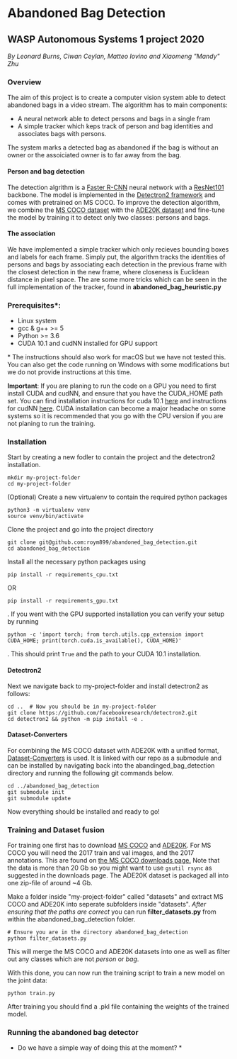 # Abandoned Bag Detection
## WASP Autonomous Systems 1 project 2020
*By Leonard Burns, Ciwan Ceylan, Matteo Iovino and Xiaomeng "Mandy" Zhu*

### Overview
The aim of this project is to create a computer vision system able to detect abandoned bags in a video stream.
The algorithm has to main components:
  - A neural network able to detect persons and bags in a single fram
  - A simple tracker which keps track of person and bag identities and associates bags with persons.

The system marks a detected bag as abandoned if the bag is without an owner or the assoiciated owner is to far away from the bag.

#### Person and bag detection
The detection algrithm is a [Faster R-CNN](https://arxiv.org/abs/1506.01497) neural network with a [ResNet101](https://arxiv.org/abs/1512.03385) backbone.
The model is implemented in the [Detectron2 framework](https://github.com/facebookresearch/detectron2) and comes with pretrained on MS COCO.
To improve the detection algorithm, we combine the [MS COCO dataset](http://cocodataset.org/#home) with the [ADE20K dataset](https://groups.csail.mit.edu/vision/datasets/ADE20K/) and fine-tune the model by training it to detect only two classes: persons and bags. 

#### The association
We have implemented a simple tracker which only recieves bounding boxes and labels for each frame. 
Simply put, the algorithm tracks the identities of persons and bags by associating each detection in the previous frame with the closest detection in the new frame, where closeness is Euclidean distance in pixel space. The are some more tricks which can be seen in the full implementation of the tracker, found in **abandoned_bag_heuristic.py**

### Prerequisites\*: 
- Linux system 
- gcc & g++ >= 5
- Python >= 3.6
- CUDA 10.1 and cudNN installed for GPU support

\* The instructions should also work for macOS but we have not tested this. You can also get the code running on Windows with some modifications but we do not provide instructions at this time.

**Important**: If you are planing to run the code on a GPU you need to first install CUDA and cudNN, and ensure that you have the CUDA_HOME path set.
You can find installation instructions for cuda 10.1 [here](https://developer.nvidia.com/cuda-10.1-download-archive-update2)
and instructions for cudNN [here](https://docs.nvidia.com/deeplearning/sdk/cudnn-install/index.html#install-linux).
CUDA installation can become a major headache on some systems so it is recommended that you go with the CPU version if you are not planing to run the training.

### Installation 
Start by creating a new fodler to contain the project and the detectron2 installation.
```
mkdir my-project-folder
cd my-project-folder
```
(Optional) Create a new virtualenv to contain the required python packages
```
python3 -m virtualenv venv
source venv/bin/activate
```
Clone the project and go into the project directory
```
git clone git@github.com:roym899/abandoned_bag_detection.git
cd abandoned_bag_detection
```
Install all the necessary python packages using
```
pip install -r requirements_cpu.txt
```
OR
```
pip install -r requirements_gpu.txt
```
. If you went with the GPU supported installation you can verify your setup by running
```
python -c 'import torch; from torch.utils.cpp_extension import CUDA_HOME; print(torch.cuda.is_available(), CUDA_HOME)'
```
. This should print `True` and the path to your CUDA 10.1 installation.

#### Detectron2

Next we navigate back to my-project-folder and install detectron2 as follows:
```
cd ..  # Now you should be in my-project-folder
git clone https://github.com/facebookresearch/detectron2.git
cd detectron2 && python -m pip install -e .
```

#### Dataset-Converters

For combining the MS COCO dataset with ADE20K with a unified format, [Dataset-Converters](https://github.com/ISSResearch/Dataset-Converters) is used. It is linked with our repo as a submodule and can be installed by navigating back into the abandinged_bag_detection directory and running the following git commands below.
```
cd ../abandoned_bag_detection
git submodule init
git submodule update
```

Now everything should be installed and ready to go!


### Training and Dataset fusion
For training one first has to download [MS COCO](http://cocodataset.org/#home) and [ADE20K](https://groups.csail.mit.edu/vision/datasets/ADE20K/).
For MS COCO you will need the 2017 train and val images, and the 2017 annotations. This are found on [the MS COCO downloads page.](http://cocodataset.org/#download) Note that the data is more than 20 Gb so you might want to use `gsutil rsync` as suggested in the downloads page. The ADE20K dataset is packaged all into one zip-file of around ~4 Gb.

Make a folder inside "my-project-folder" called "datasets" and extract MS COCO and ADE20K into seperate subfolders inside "datasets".
*After ensuring that the paths are correct* you can run **filter_datasets.py** from within the abandoned_bag_detection folder.
```
# Ensure you are in the directory abandoned_bag_detection
python filter_datasets.py
```
This will merge the MS COCO and ADE20K datasets into one as well as filter out any classes which are not *person* or *bag*.

With this done, you can now run the training script to train a new model on the joint data:
```
python train.py
```
After training you should find a .pkl file containing the weights of the trained model.

### Running the abandoned bag detector
* Do we have a simple way of doing this at the moment? *
